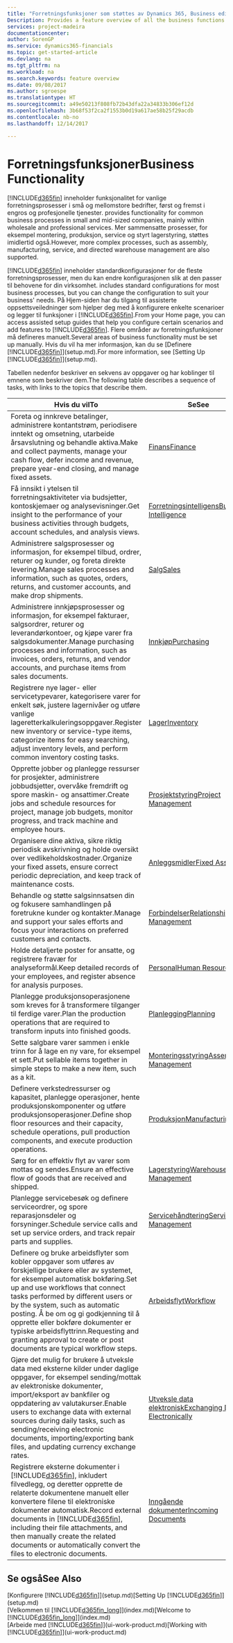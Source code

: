 ```yaml
---
title: "Forretningsfunksjoner som støttes av Dynamics 365, Business edition | Microsoft-dokumentasjon"
Description: Provides a feature overview of all the business functions and departments that are supported by application areas, such as Finance, Inventory, and Project Management.
services: project-madeira
documentationcenter: 
author: SorenGP
ms.service: dynamics365-financials
ms.topic: get-started-article
ms.devlang: na
ms.tgt_pltfrm: na
ms.workload: na
ms.search.keywords: feature overview
ms.date: 09/08/2017
ms.author: sgroespe
ms.translationtype: HT
ms.sourcegitcommit: a49e50213f808fb72b43dfa22a34833b306ef12d
ms.openlocfilehash: 3b68f53f2ca2f1553b0d19a617ae58b25f29acdb
ms.contentlocale: nb-no
ms.lasthandoff: 12/14/2017

---
```

# <a name="business-functionality"></a><span data-ttu-id="b0968-102">Forretningsfunksjoner</span><span class="sxs-lookup"><span data-stu-id="b0968-102">Business Functionality</span></span>
[!INCLUDE[d365fin](includes/d365fin_md.md)]<span data-ttu-id="b0968-103"> inneholder funksjonalitet for vanlige forretningsprosesser i små og mellomstore bedrifter, først og fremst i engros og profesjonelle tjenester.</span><span class="sxs-lookup"><span data-stu-id="b0968-103"> provides functionality for common business processes in small and mid-sized companies, mainly within wholesale and professional services.</span></span> <span data-ttu-id="b0968-104">Mer sammensatte prosesser, for eksempel montering, produksjon, service og styrt lagerstyring, støttes imidlertid også.</span><span class="sxs-lookup"><span data-stu-id="b0968-104">However, more complex processes, such as assembly, manufacturing, service, and directed warehouse management are also supported.</span></span> 

[!INCLUDE[d365fin](includes/d365fin_md.md)]<span data-ttu-id="b0968-105"> inneholder standardkonfigurasjoner for de fleste forretningsprosesser, men du kan endre konfigurasjonen slik at den passer til behovene for din virksomhet.</span><span class="sxs-lookup"><span data-stu-id="b0968-105"> includes standard configurations for most business processes, but you can change the configuration to suit your business' needs.</span></span> <span data-ttu-id="b0968-106">På Hjem-siden har du tilgang til assisterte oppsettsveiledninger som hjelper deg med å konfigurere enkelte scenarioer og legger til funksjoner i [!INCLUDE[d365fin](includes/d365fin_md.md)].</span><span class="sxs-lookup"><span data-stu-id="b0968-106">From your Home page, you can access assisted setup guides that help you configure certain scenarios and add features to [!INCLUDE[d365fin](includes/d365fin_md.md)].</span></span> <span data-ttu-id="b0968-107">Flere områder av forretningsfunksjoner må defineres manuelt.</span><span class="sxs-lookup"><span data-stu-id="b0968-107">Several areas of business functionality must be set up manually.</span></span> <span data-ttu-id="b0968-108">Hvis du vil ha mer informasjon, kan du se [Definere [!INCLUDE[d365fin](includes/d365fin_md.md)]](setup.md).</span><span class="sxs-lookup"><span data-stu-id="b0968-108">For more information, see [Setting Up [!INCLUDE[d365fin](includes/d365fin_md.md)]](setup.md).</span></span>

<span data-ttu-id="b0968-109">Tabellen nedenfor beskriver en sekvens av oppgaver og har koblinger til emnene som beskriver dem.</span><span class="sxs-lookup"><span data-stu-id="b0968-109">The following table describes a sequence of tasks, with links to the topics that describe them.</span></span>

| <span data-ttu-id="b0968-110">Hvis du vil</span><span class="sxs-lookup"><span data-stu-id="b0968-110">To</span></span> | <span data-ttu-id="b0968-111">Se</span><span class="sxs-lookup"><span data-stu-id="b0968-111">See</span></span> |
| --- | --- |
|<span data-ttu-id="b0968-112">Foreta og innkreve betalinger, administrere kontantstrøm, periodisere inntekt og omsetning, utarbeide årsavslutning og behandle aktiva.</span><span class="sxs-lookup"><span data-stu-id="b0968-112">Make and collect payments, manage your cash flow, defer income and revenue, prepare year-end closing, and manage fixed assets.</span></span>|[<span data-ttu-id="b0968-113">Finans</span><span class="sxs-lookup"><span data-stu-id="b0968-113">Finance</span></span>](finance.md)|
|<span data-ttu-id="b0968-114">Få innsikt i ytelsen til forretningsaktiviteter via budsjetter, kontoskjemaer og analysevisninger.</span><span class="sxs-lookup"><span data-stu-id="b0968-114">Get insight to the performance of your business activities through budgets, account schedules, and analysis views.</span></span>|[<span data-ttu-id="b0968-115">Forretningsintelligens</span><span class="sxs-lookup"><span data-stu-id="b0968-115">Business Intelligence</span></span>](bi.md)|
|<span data-ttu-id="b0968-116">Administrere salgsprosesser og informasjon, for eksempel tilbud, ordrer, returer og kunder, og foreta direkte levering.</span><span class="sxs-lookup"><span data-stu-id="b0968-116">Manage sales processes and information, such as quotes, orders, returns, and customer accounts, and make drop shipments.</span></span>|[<span data-ttu-id="b0968-117">Salg</span><span class="sxs-lookup"><span data-stu-id="b0968-117">Sales</span></span>](sales-manage-sales.md)|
|<span data-ttu-id="b0968-118">Administrere innkjøpsprosesser og informasjon, for eksempel fakturaer, salgsordrer, returer og leverandørkontoer, og kjøpe varer fra salgsdokumenter.</span><span class="sxs-lookup"><span data-stu-id="b0968-118">Manage purchasing processes and information, such as invoices, orders, returns, and vendor accounts, and purchase items from sales documents.</span></span> |[<span data-ttu-id="b0968-119">Innkjøp</span><span class="sxs-lookup"><span data-stu-id="b0968-119">Purchasing</span></span>](purchasing-manage-purchasing.md)|
|<span data-ttu-id="b0968-120">Registrere nye lager- eller servicetypevarer, kategorisere varer for enkelt søk, justere lagernivåer og utføre vanlige lageretterkalkuleringsoppgaver.</span><span class="sxs-lookup"><span data-stu-id="b0968-120">Register new inventory or service-type items, categorize items for easy searching, adjust inventory levels, and perform common inventory costing tasks.</span></span>|[<span data-ttu-id="b0968-121">Lager</span><span class="sxs-lookup"><span data-stu-id="b0968-121">Inventory</span></span>](inventory-manage-inventory.md)|
|<span data-ttu-id="b0968-122">Opprette jobber og planlegge ressurser for prosjekter, administrere jobbudsjetter, overvåke fremdrift og spore maskin- og ansattimer.</span><span class="sxs-lookup"><span data-stu-id="b0968-122">Create jobs and schedule resources for project, manage job budgets, monitor progress, and track machine and employee hours.</span></span>|[<span data-ttu-id="b0968-123">Prosjektstyring</span><span class="sxs-lookup"><span data-stu-id="b0968-123">Project Management</span></span>](projects-manage-projects.md)|
|<span data-ttu-id="b0968-124">Organisere dine aktiva, sikre riktig periodisk avskrivning og holde oversikt over vedlikeholdskostnader.</span><span class="sxs-lookup"><span data-stu-id="b0968-124">Organize your fixed assets, ensure correct periodic depreciation, and keep track of maintenance costs.</span></span>|[<span data-ttu-id="b0968-125">Anleggsmidler</span><span class="sxs-lookup"><span data-stu-id="b0968-125">Fixed Assets</span></span>](fa-manage.md)|
|<span data-ttu-id="b0968-126">Behandle og støtte salgsinnsatsen din og fokusere samhandlingen på foretrukne kunder og kontakter.</span><span class="sxs-lookup"><span data-stu-id="b0968-126">Manage and support your sales efforts and focus your interactions on preferred customers and contacts.</span></span>|[<span data-ttu-id="b0968-127">Forbindelser</span><span class="sxs-lookup"><span data-stu-id="b0968-127">Relationship Management</span></span>](marketing-relationship-management.md)|
|<span data-ttu-id="b0968-128">Holde detaljerte poster for ansatte, og registrere fravær for analyseformål.</span><span class="sxs-lookup"><span data-stu-id="b0968-128">Keep detailed records of your employees, and register absence for analysis purposes.</span></span> |[<span data-ttu-id="b0968-129">Personal</span><span class="sxs-lookup"><span data-stu-id="b0968-129">Human Resources</span></span>](hr-manage-human-resources.md)|
|<span data-ttu-id="b0968-130">Planlegge produksjonsoperasjonene som kreves for å transformere tilganger til ferdige varer.</span><span class="sxs-lookup"><span data-stu-id="b0968-130">Plan the production operations that are required to transform inputs into finished goods.</span></span>|[<span data-ttu-id="b0968-131">Planlegging</span><span class="sxs-lookup"><span data-stu-id="b0968-131">Planning</span></span>](production-planning.md)|
|<span data-ttu-id="b0968-132">Sette salgbare varer sammen i enkle trinn for å lage en ny vare, for eksempel et sett.</span><span class="sxs-lookup"><span data-stu-id="b0968-132">Put sellable items together in simple steps to make a new item, such as a kit.</span></span>|[<span data-ttu-id="b0968-133">Monteringsstyring</span><span class="sxs-lookup"><span data-stu-id="b0968-133">Assembly Management</span></span>](assembly-assemble-items.md)|
|<span data-ttu-id="b0968-134">Definere verkstedressurser og kapasitet, planlegge operasjoner, hente produksjonskomponenter og utføre produksjonsoperasjoner.</span><span class="sxs-lookup"><span data-stu-id="b0968-134">Define shop floor resources and their capacity, schedule operations, pull production components, and execute production operations.</span></span>|[<span data-ttu-id="b0968-135">Produksjon</span><span class="sxs-lookup"><span data-stu-id="b0968-135">Manufacturing</span></span>](production-manage-manufacturing.md)|
|<span data-ttu-id="b0968-136">Sørg for en effektiv flyt av varer som mottas og sendes.</span><span class="sxs-lookup"><span data-stu-id="b0968-136">Ensure an effective flow of goods that are received and shipped.</span></span>|[<span data-ttu-id="b0968-137">Lagerstyring</span><span class="sxs-lookup"><span data-stu-id="b0968-137">Warehouse Management</span></span>](warehouse-manage-warehouse.md)|
|<span data-ttu-id="b0968-138">Planlegge servicebesøk og definere serviceordrer, og spore reparasjonsdeler og forsyninger.</span><span class="sxs-lookup"><span data-stu-id="b0968-138">Schedule service calls and set up service orders, and track repair parts and supplies.</span></span>|[<span data-ttu-id="b0968-139">Servicehåndtering</span><span class="sxs-lookup"><span data-stu-id="b0968-139">Service Management</span></span>](service-service.md)|
|<span data-ttu-id="b0968-140">Definere og bruke arbeidsflyter som kobler oppgaver som utføres av forskjellige brukere eller av systemet, for eksempel automatisk bokføring.</span><span class="sxs-lookup"><span data-stu-id="b0968-140">Set up and use workflows that connect tasks performed by different users or by the system, such as automatic posting.</span></span> <span data-ttu-id="b0968-141">Å be om og gi godkjenning til å opprette eller bokføre dokumenter er typiske arbeidsflyttrinn.</span><span class="sxs-lookup"><span data-stu-id="b0968-141">Requesting and granting approval to create or post documents are typical workflow steps.</span></span>|[<span data-ttu-id="b0968-142">Arbeidsflyt</span><span class="sxs-lookup"><span data-stu-id="b0968-142">Workflow</span></span>](across-workflow.md)|
|<span data-ttu-id="b0968-143">Gjøre det mulig for brukere å utveksle data med eksterne kilder under daglige oppgaver, for eksempel sending/mottak av elektroniske dokumenter, import/eksport av bankfiler og oppdatering av valutakurser.</span><span class="sxs-lookup"><span data-stu-id="b0968-143">Enable users to exchange data with external sources during daily tasks, such as sending/receiving electronic documents, importing/exporting bank files, and updating currency exchange rates.</span></span>|[<span data-ttu-id="b0968-144">Utveksle data elektronisk</span><span class="sxs-lookup"><span data-stu-id="b0968-144">Exchanging Data Electronically</span></span>](across-data-exchange.md)|
|<span data-ttu-id="b0968-145">Registrere eksterne dokumenter i [!INCLUDE[d365fin](includes/d365fin_md.md)], inkludert filvedlegg, og deretter opprette de relaterte dokumentene manuelt eller konvertere filene til elektroniske dokumenter automatisk.</span><span class="sxs-lookup"><span data-stu-id="b0968-145">Record external documents in [!INCLUDE[d365fin](includes/d365fin_md.md)], including their file attachments, and then manually create the related documents or automatically convert the files to electronic documents.</span></span>|[<span data-ttu-id="b0968-146">Inngående dokumenter</span><span class="sxs-lookup"><span data-stu-id="b0968-146">Incoming Documents</span></span>](across-income-documents.md)|


## <a name="see-also"></a><span data-ttu-id="b0968-147">Se også</span><span class="sxs-lookup"><span data-stu-id="b0968-147">See Also</span></span>
<span data-ttu-id="b0968-148">[Konfigurere [!INCLUDE[d365fin](includes/d365fin_md.md)]](setup.md)</span><span class="sxs-lookup"><span data-stu-id="b0968-148">[Setting Up [!INCLUDE[d365fin](includes/d365fin_md.md)]](setup.md)</span></span>  
<span data-ttu-id="b0968-149">[Velkommen til [!INCLUDE[d365fin_long](includes/d365fin_long_md.md)]](index.md)</span><span class="sxs-lookup"><span data-stu-id="b0968-149">[Welcome to [!INCLUDE[d365fin_long](includes/d365fin_long_md.md)]](index.md)</span></span>  
<span data-ttu-id="b0968-150">[Arbeide med [!INCLUDE[d365fin](includes/d365fin_md.md)]](ui-work-product.md)</span><span class="sxs-lookup"><span data-stu-id="b0968-150">[Working with [!INCLUDE[d365fin](includes/d365fin_md.md)]](ui-work-product.md)</span></span>  

